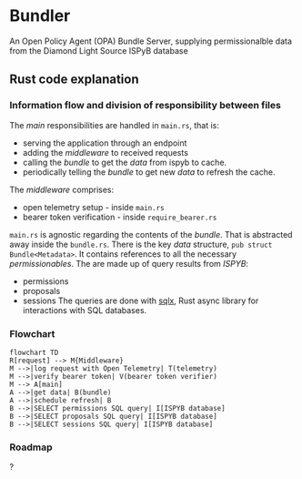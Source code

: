 # Bundler

An Open Policy Agent (OPA) Bundle Server, supplying permissionalble data from the Diamond Light Source ISPyB database

## Rust code explanation

### Information flow and division of responsibility between files

The _main_ responsibilities are handled in `main.rs`, that is:

- serving the application through an endpoint
- adding the _middleware_ to received requests
- calling the _bundle_ to get the _data_ from ispyb to cache.
- periodically telling the _bundle_ to get new _data_ to refresh the cache.

The _middleware_ comprises:

- open telemetry setup - inside `main.rs`
- bearer token verification - inside `require_bearer.rs`

`main.rs` is agnostic regarding the contents of the _bundle_. That is abstracted away inside the `bundle.rs`.
There is the key _data_ structure, `pub struct Bundle<Metadata>`.
It contains references to all the necessary _permissionables_.
The are made up of query results from _ISPYB_:

- permissions
- proposals
- sessions
  The queries are done with [sqlx](https://github.com/launchbadge/sqlx), Rust async library for interactions with SQL databases.

### Flowchart

```mermaid
flowchart TD
R[request] --> M{Middleware}
M -->|log request with Open Telemetry| T(telemetry)
M -->|verify bearer token| V(bearer token verifier)
M --> A[main]
A -->|get data| B(bundle)
A -->|schedule refresh| B
B -->|SELECT permissions SQL query| I[ISPYB database]
B -->|SELECT proposals SQL query| I[ISPYB database]
B -->|SELECT sessions SQL query| I[ISPYB database]
```

### Roadmap

?
